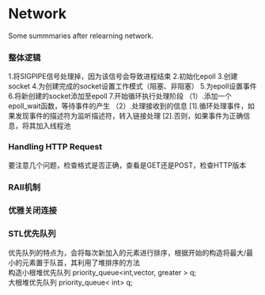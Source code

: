 # Network
Some summmaries after relearning network.
### 整体逻辑
1.将SIGPIPE信号处理掉，因为该信号会导致进程结束
2.初始化epoll
3.创建socket
4.为创建完成的socket设置工作模式（阻塞、非阻塞）
5.为epoll设置事件
6.将新创建的socket添加至epoll
7.开始循环执行处理阶段
（1）.添加一个epoll_wait函数，等待事件的产生
（2）.处理接收到的信息
[1].循环处理事件，如果发现事件的描述符为监听描述符，转入链接处理
[2].否则，如果事件为正确信息，将其加入线程池

### Handling HTTP Request
要注意几个问题，检查格式是否正确，查看是GET还是POST，检查HTTP版本

### RAII机制
### 优雅关闭连接
### STL优先队列
优先队列的特点为，会将每次新加入的元素进行排序，根据开始的构造将最大/最小的元素置于队首，其利用了堆排序的方法 </br>
构造小根堆优先队列 priority_queue<int,vector<int>, greater<int> > q; </br>
 大根堆优先队列   priority_queue< int> q; </br>

